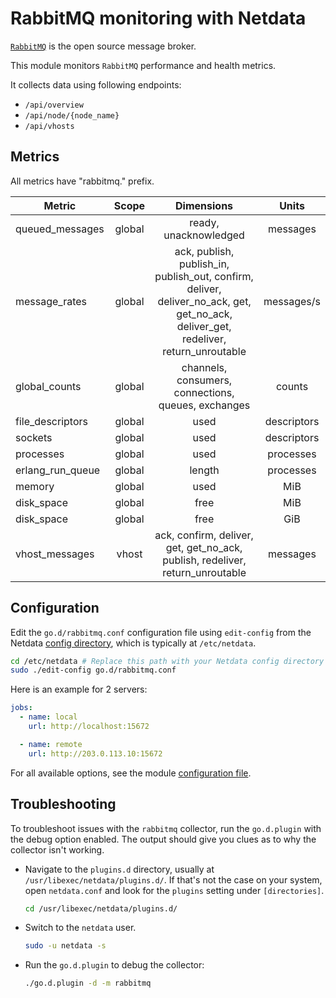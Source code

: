 <!--
title: "RabbitMQ monitoring with Netdata"
description: "Monitor the health and performance of RabbitMQ message brokers with zero configuration, per-second metric granularity, and interactive visualizations."
custom_edit_url: "https://github.com/netdata/go.d.plugin/edit/master/modules/rabbitmq/README.md"
sidebar_label: "rabbitmq-go.d.plugin (Recommended)"
learn_status: "Published"
learn_topic_type: "References"
learn_rel_path: "Collectors References/Message Brokers"
-->

# RabbitMQ monitoring with Netdata

[`RabbitMQ`](https://www.rabbitmq.com/) is the open source message broker.

This module monitors `RabbitMQ` performance and health metrics.

It collects data using following endpoints:

- `/api/overview`
- `/api/node/{node_name}`
- `/api/vhosts`

## Metrics

All metrics have "rabbitmq." prefix.

| Metric           | Scope  |                                                             Dimensions                                                              |    Units    |
|------------------|:------:|:-----------------------------------------------------------------------------------------------------------------------------------:|:-----------:|
| queued_messages  | global |                                                        ready, unacknowledged                                                        |  messages   |
| message_rates    | global | ack, publish, publish_in, publish_out, confirm, deliver, deliver_no_ack, get, get_no_ack, deliver_get, redeliver, return_unroutable | messages/s  |
| global_counts    | global |                                         channels, consumers, connections, queues, exchanges                                         |   counts    |
| file_descriptors | global |                                                                used                                                                 | descriptors |
| sockets          | global |                                                                used                                                                 | descriptors |
| processes        | global |                                                                used                                                                 |  processes  |
| erlang_run_queue | global |                                                               length                                                                |  processes  |
| memory           | global |                                                                used                                                                 |     MiB     |
| disk_space       | global |                                                                free                                                                 |     MiB     |
| disk_space       | global |                                                                free                                                                 |     GiB     |
| vhost_messages   | vhost  |                            ack, confirm, deliver, get, get_no_ack, publish, redeliver, return_unroutable                            |  messages   |

## Configuration

Edit the `go.d/rabbitmq.conf` configuration file using `edit-config` from the
Netdata [config directory](https://learn.netdata.cloud/docs/configure/nodes), which is typically at `/etc/netdata`.

```bash
cd /etc/netdata # Replace this path with your Netdata config directory
sudo ./edit-config go.d/rabbitmq.conf
```

Here is an example for 2 servers:

```yaml
jobs:
  - name: local
    url: http://localhost:15672

  - name: remote
    url: http://203.0.113.10:15672

```

For all available options, see the
module [configuration file](https://github.com/netdata/go.d.plugin/blob/master/config/go.d/rabbitmq.conf).

## Troubleshooting

To troubleshoot issues with the `rabbitmq` collector, run the `go.d.plugin` with the debug option enabled. The output
should give you clues as to why the collector isn't working.

- Navigate to the `plugins.d` directory, usually at `/usr/libexec/netdata/plugins.d/`. If that's not the case on
  your system, open `netdata.conf` and look for the `plugins` setting under `[directories]`.

  ```bash
  cd /usr/libexec/netdata/plugins.d/
  ```

- Switch to the `netdata` user.

  ```bash
  sudo -u netdata -s
  ```

- Run the `go.d.plugin` to debug the collector:

  ```bash
  ./go.d.plugin -d -m rabbitmq
  ```
